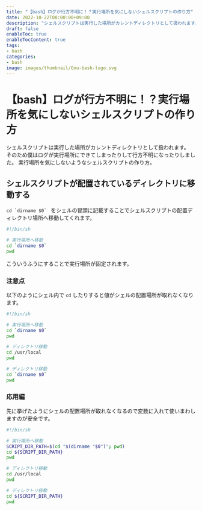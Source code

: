 ```yaml
---
title: "【bash】ログが行方不明に！？実行場所を気にしないシェルスクリプトの作り方"
date: 2022-10-22T08:00:00+09:00
description: "シェルスクリプトは実行した場所がカレントディレクトリとして扱われます。そのため僕はログが実行場所にできてしまったりして行方不明になったりしました。実行場所を気にしないようなシェルスクリプトの作り方。"
draft: false
enableToc: true
enableTocContent: true
tags: 
- bash
categories: 
- bash
image: images/thumbnail/Gnu-bash-logo.svg
---
```


# 【bash】ログが行方不明に！？実行場所を気にしないシェルスクリプトの作り方
シェルスクリプトは実行した場所がカレントディレクトリとして扱われます。
そのため僕はログが実行場所にできてしまったりして行方不明になったりしました。
実行場所を気にしないようなシェルスクリプトの作り方。

## シェルスクリプトが配置されているディレクトリに移動する
``cd `dirname $0` `` をシェルの冒頭に記載することでシェルスクリプトの配置ディレクトリ場所へ移動してくれます。

```bash:sample.sh {linenos=table,hl_lines=[4]}
#!/bin/sh

# 実行場所へ移動
cd `dirname $0`
pwd
```

こういうふうにすることで実行場所が固定されます。

### 注意点
以下のようにシェル内で `cd` したりすると値がシェルの配置場所が取れなくなります。

```bash:sample.sh
#!/bin/sh

# 実行場所へ移動
cd `dirname $0`
pwd

# ディレクトリ移動
cd /usr/local
pwd

# ディレクトリ移動
cd `dirname $0`
pwd
```

### 応用編
先に挙げたようにシェルの配置場所が取れなくなるので変数に入れて使いまわしますのが安全です。
```bash:sample.sh {linenos=table,hl_lines=[4]}
#!/bin/sh

# 実行場所へ移動
SCRIPT_DIR_PATH=$(cd "$(dirname "$0")"; pwd)
cd ${SCRIPT_DIR_PATH}
pwd

# ディレクトリ移動
cd /usr/local
pwd

# ディレクトリ移動
cd ${SCRIPT_DIR_PATH}
pwd
```